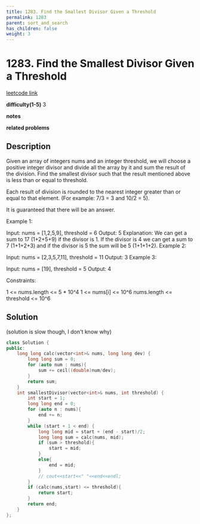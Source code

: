 ```yaml
---
title: 1283. Find the Smallest Divisor Given a Threshold
permalink: 1283
parent: sort_and_search
has_children: false
weight: 3
---
```

# 1283. Find the Smallest Divisor Given a Threshold
[leetcode link](https://leetcode.com/problems/find-the-smallest-divisor-given-a-threshold/)

**difficulty(1-5)** 
3

**notes**   

**related problems**


## Description
Given an array of integers nums and an integer threshold, we will choose a positive integer divisor and divide all the array by it and sum the result of the division. Find the smallest divisor such that the result mentioned above is less than or equal to threshold.

Each result of division is rounded to the nearest integer greater than or equal to that element. (For example: 7/3 = 3 and 10/2 = 5).

It is guaranteed that there will be an answer.

 

Example 1:

Input: nums = [1,2,5,9], threshold = 6
Output: 5
Explanation: We can get a sum to 17 (1+2+5+9) if the divisor is 1. 
If the divisor is 4 we can get a sum to 7 (1+1+2+3) and if the divisor is 5 the sum will be 5 (1+1+1+2). 
Example 2:

Input: nums = [2,3,5,7,11], threshold = 11
Output: 3
Example 3:

Input: nums = [19], threshold = 5
Output: 4
 

Constraints:

1 <= nums.length <= 5 * 10^4
1 <= nums[i] <= 10^6
nums.length <= threshold <= 10^6

## Solution

(solution is slow though, I don't know why)

```c++
class Solution {
public:
    long long calc(vector<int>& nums, long long dev) {
        long long sum = 0; 
        for (auto num : nums){
            sum += ceil((double)num/dev);
        }
        return sum;
    }
    int smallestDivisor(vector<int>& nums, int threshold) {
        int start = 1;
        long long end = 0;
        for (auto n : nums){
            end += n;
        }
        while (start + 1 < end) {
            long long mid = start + (end - start)/2;
            long long sum = calc(nums, mid);
            if (sum > threshold){
                start = mid;
            }
            else{
                end = mid;
            }
            // cout<<start<<" "<<end<<endl;
        }
        if (calc(nums,start) <= threshold){
            return start;
        }
        return end;
    }
};
```


<!-- 
Default label
{: .label }

Blue label
{: .label .label-blue }

Stable
{: .label .label-green }

New release
{: .label .label-purple }

Coming soon
{: .label .label-yellow }

Deprecated
{: .label .label-red } -->
